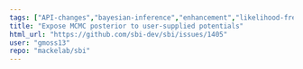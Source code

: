 ```yaml
---
tags: ["API-changes","bayesian-inference","enhancement","likelihood-free-inference","machine-learning","parameter-estimation","pytorch","simulation-based-inference"]
title: "Expose MCMC posterior to user-supplied potentials"
html_url: "https://github.com/sbi-dev/sbi/issues/1405"
user: "gmoss13"
repo: "mackelab/sbi"
---
```


